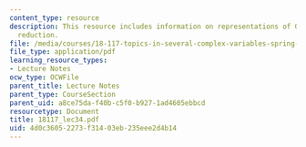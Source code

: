 ```yaml
---
content_type: resource
description: This resource includes information on representations of G, and symplectic
  reduction.
file: /media/courses/18-117-topics-in-several-complex-variables-spring-2005/4d0c36052273f31403eb235eee2d4b14_18117_lec34.pdf
file_type: application/pdf
learning_resource_types:
- Lecture Notes
ocw_type: OCWFile
parent_title: Lecture Notes
parent_type: CourseSection
parent_uid: a8ce75da-f40b-c5f0-b927-1ad4605ebbcd
resourcetype: Document
title: 18117_lec34.pdf
uid: 4d0c3605-2273-f314-03eb-235eee2d4b14
---
```

